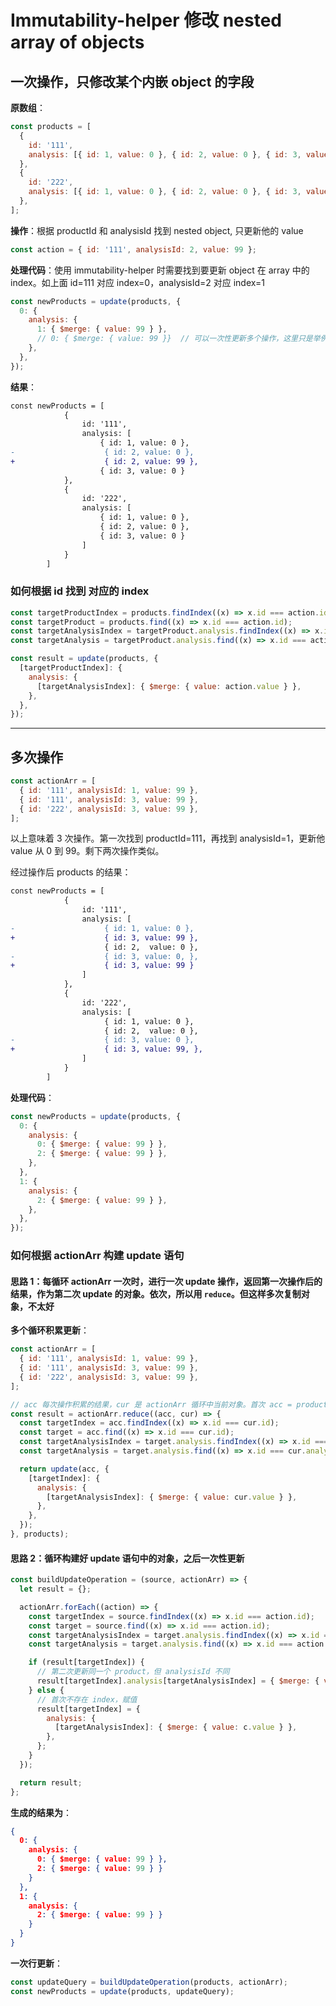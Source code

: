 # Immutability-helper 修改 nested array of objects

## 一次操作，只修改某个内嵌 object 的字段

**原数组**：

```javascript
const products = [
  {
    id: '111',
    analysis: [{ id: 1, value: 0 }, { id: 2, value: 0 }, { id: 3, value: 0 }],
  },
  {
    id: '222',
    analysis: [{ id: 1, value: 0 }, { id: 2, value: 0 }, { id: 3, value: 0 }],
  },
];
```

**操作**：根据 productId 和 analysisId 找到 nested object, 只更新他的 value

```javascript
const action = { id: '111', analysisId: 2, value: 99 };
```

**处理代码**：使用 immutability-helper 时需要找到要更新 object 在 array 中的 index。如上面 id=111 对应 index=0，analysisId=2 对应 index=1

```javascript
const newProducts = update(products, {
  0: {
    analysis: {
      1: { $merge: { value: 99 } },
      // 0: { $merge: { value: 99 }}  // 可以一次性更新多个操作，这里只是举例
    },
  },
});
```

**结果**：

```diff
const newProducts = [
            {
                id: '111',
                analysis: [
                    { id: 1, value: 0 },
-                    { id: 2, value: 0 },
+                    { id: 2, value: 99 },
                    { id: 3, value: 0 }
            },
            {
                id: '222',
                analysis: [
                    { id: 1, value: 0 },
                    { id: 2, value: 0 },
                    { id: 3, value: 0 }
                ]
            }
        ]
```

### 如何根据 id 找到 对应的 index

```javascript
const targetProductIndex = products.findIndex((x) => x.id === action.id);
const targetProduct = products.find((x) => x.id === action.id);
const targetAnalysisIndex = targetProduct.analysis.findIndex((x) => x.id === action.analysisId);
const targetAnalysis = targetProduct.analysis.find((x) => x.id === action.analysisId);

const result = update(products, {
  [targetProductIndex]: {
    analysis: {
      [targetAnalysisIndex]: { $merge: { value: action.value } },
    },
  },
});
```

---

## 多次操作

```javascript
const actionArr = [
  { id: '111', analysisId: 1, value: 99 },
  { id: '111', analysisId: 3, value: 99 },
  { id: '222', analysisId: 3, value: 99 },
];
```

以上意味着 3 次操作。第一次找到 productId=111，再找到 analysisId=1，更新他 value 从 0 到 99。剩下两次操作类似。

经过操作后 products 的结果：

```diff
const newProducts = [
            {
                id: '111',
                analysis: [
-                    { id: 1, value: 0 },
+                    { id: 3, value: 99 },
                     { id: 2,  value: 0 },
-                    { id: 3, value: 0, },
+                    { id: 3, value: 99 }
                ]
            },
            {
                id: '222',
                analysis: [
                     { id: 1, value: 0 },
                     { id: 2,  value: 0 },
-                    { id: 3, value: 0 },
+                    { id: 3, value: 99, },
                ]
            }
        ]
```

**处理代码**：

```javascript
const newProducts = update(products, {
  0: {
    analysis: {
      0: { $merge: { value: 99 } },
      2: { $merge: { value: 99 } },
    },
  },
  1: {
    analysis: {
      2: { $merge: { value: 99 } },
    },
  },
});
```

### 如何根据 actionArr 构建 update 语句

#### 思路 1：每循环 actionArr 一次时，进行一次 update 操作，返回第一次操作后的结果，作为第二次 update 的对象。依次，所以用 `reduce`。但这样多次复制对象，不太好

**多个循环积累更新**：

```javascript
const actionArr = [
  { id: '111', analysisId: 1, value: 99 },
  { id: '111', analysisId: 3, value: 99 },
  { id: '222', analysisId: 3, value: 99 },
];

// acc 每次操作积累的结果，cur 是 actionArr 循环中当前对象。首次 acc = products
const result = actionArr.reduce((acc, cur) => {
  const targetIndex = acc.findIndex((x) => x.id === cur.id);
  const target = acc.find((x) => x.id === cur.id);
  const targetAnalysisIndex = target.analysis.findIndex((x) => x.id === cur.analysisId);
  const targetAnalysis = target.analysis.find((x) => x.id === cur.analysisId);

  return update(acc, {
    [targetIndex]: {
      analysis: {
        [targetAnalysisIndex]: { $merge: { value: cur.value } },
      },
    },
  });
}, products);
```

#### 思路 2：循环构建好 update 语句中的对象，之后一次性更新

```javascript
const buildUpdateOperation = (source, actionArr) => {
  let result = {};

  actionArr.forEach((action) => {
    const targetIndex = source.findIndex((x) => x.id === action.id);
    const target = source.find((x) => x.id === action.id);
    const targetAnalysisIndex = target.analysis.findIndex((x) => x.id === action.analysisId);
    const targetAnalysis = target.analysis.find((x) => x.id === action.analysisId);

    if (result[targetIndex]) {
      // 第二次更新同一个 product，但 analysisId 不同
      result[targetIndex].analysis[targetAnalysisIndex] = { $merge: { value: action.value } };
    } else {
      // 首次不存在 index，赋值
      result[targetIndex] = {
        analysis: {
          [targetAnalysisIndex]: { $merge: { value: c.value } },
        },
      };
    }
  });

  return result;
};
```

**生成的结果为**：

```json
{
  0: {
    analysis: {
      0: { $merge: { value: 99 } },
      2: { $merge: { value: 99 } }
    }
  },
  1: {
    analysis: {
      2: { $merge: { value: 99 } }
    }
  }
}
```

**一次行更新**：

```javascript
const updateQuery = buildUpdateOperation(products, actionArr);
const newProducts = update(products, updateQuery);
```

